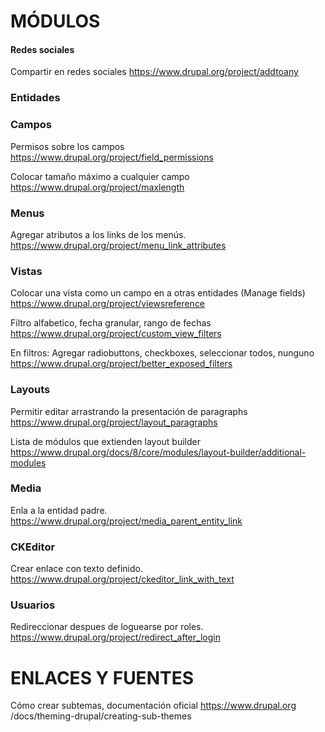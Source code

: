 MÓDULOS
========

#### Redes sociales
Compartir en redes sociales
https://www.drupal.org/project/addtoany

### Entidades

### Campos
Permisos sobre los campos
https://www.drupal.org/project/field_permissions

Colocar tamaño máximo a cualquier campo
https://www.drupal.org/project/maxlength

### Menus
Agregar atributos a los links de los menús.
https://www.drupal.org/project/menu_link_attributes

### Vistas
Colocar una vista como un campo en a otras entidades (Manage fields)
https://www.drupal.org/project/viewsreference

Filtro alfabetico, fecha granular, rango de fechas
https://www.drupal.org/project/custom_view_filters

En filtros: Agregar radiobuttons, checkboxes, seleccionar todos, nunguno
https://www.drupal.org/project/better_exposed_filters

### Layouts
Permitir editar arrastrando la presentación de paragraphs
https://www.drupal.org/project/layout_paragraphs

Lista de módulos que extienden layout builder
https://www.drupal.org/docs/8/core/modules/layout-builder/additional-modules

### Media
Enla a la entidad padre.
https://www.drupal.org/project/media_parent_entity_link

### CKEditor
Crear enlace con texto definido.
https://www.drupal.org/project/ckeditor_link_with_text

### Usuarios
Redireccionar despues de loguearse por roles.
https://www.drupal.org/project/redirect_after_login

ENLACES Y FUENTES
=================
Cómo crear subtemas, documentación oficial
https://www.drupal.org
/docs/theming-drupal/creating-sub-themes